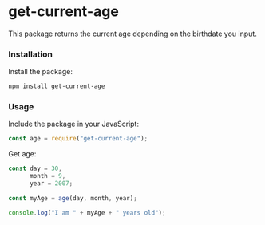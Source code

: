 # get-current-age
This package returns the current age depending on the birthdate you input.
### Installation
Install the package:
```bash
npm install get-current-age
```
### Usage
Include the package in your JavaScript:
```javascript
const age = require("get-current-age");
```
Get age:
```javascript
const day = 30,
      month = 9,
      year = 2007;
       
const myAge = age(day, month, year);

console.log("I am " + myAge + " years old");
```
